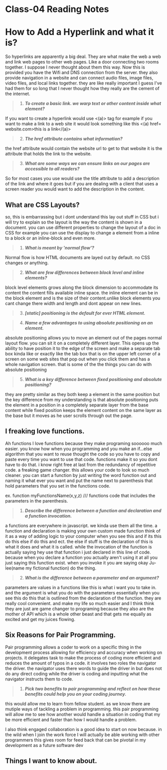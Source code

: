 # Class-04 Reading Notes

# How to Add a Hyperlink and what it is?

So hyperlinks are apparently a big deal. They are what make the web a web and link web pages to other web pages. Like a door connecting two rooms together. I suppose I never thought about them this way. Now this is provided you have the Wifi and DNS connection from the server. they also provide navigation in a website and can connect audio files, image files, video files, and local links together. they are like really important I guess I've had them for so long that I never thought how they really are the cement of the internet.  


>1. ***To create a basic link. we warp text or other content inside what element?***

If you want to create a hyperlink  would use <(a)> tag for example if you want to make a link to a web site it would look something like this <(a) href= website.com>this is a link</(a)>

>2. ***The href attribute contains what information?***

the href attribute would contain the website url to get to that website it is the attribute that holds the link to the website.

>3. ***What are some ways we can ensure links on our pages are accessible to all readers?***

So for most cases you use would use the title attribute to add a description of the link and where it goes but if you are dealing with a client that uses a screen reader you would want to add the description in the content. 

## What are CSS Layouts?

so, this is embarrassing but i dont understand this lay out stuff in CSS but i will try to explain so the layout is the way the content is shown in a document. you can use different properties to change the layout of a doc in CSS for example you can use the display to change a element from a inline to a block or an inline-block and even more. 

>1. ***What is meant by 'normal flow'?*** 

Normal flow is how HTML documents are layed out by default. no CSS changes or anything. 


>2. ***What are few differences between block level and inline elements?***

block level elements grows along the 
block dimension to accommodate its 
content the content fills available 
inline space. the inline element can 
be in the block element and is the 
size of their content.unlike block 
elements you cant change there width 
and length and dont appear on new lines.

>3. ***[static] positioning is the default for ever HTML element.***


>4. ***Name a few advantages to using absolute positioning on an element.***

absolute positioning allows you to move an element out of the pages normal layout flow. you can sit it on a completely different layer. This opens up the ability to have position it to the edge of the screen and make a separate tab box kinda like or exactly like the tab box that is on the upper left corner of a screen on some web sites that pop out when you click them and has a whole navigation screen. that is some of the the things you can do with absolute positioning 

>5. ***What is a key difference between fixed positioning and absolute positioning?***

they are pretty similar as they both keep a element in the same position but the key difference from my understanding is that absolute positioning puts the element in a position in a completely separate layer from the base content while fixed position keeps the element content on the same layer as the base but it moves as he user scrolls through out the page.


## I freaking love functions. 

Ah functions I love functions because they make programing soooooo much easier. you know how when you programming and you make an if...else algorithm that you want to reuse thought the code so you have to copy and paste every time you want to use that code. functions make it so you dont have to do that. i know right free at last from the redundancy of repetitive code. a freaking game changer. this allows your code to look so much cleaner. you can start a function by just writing the word function out and naming it what ever you want and put the name next to parenthesis that hold parameters that you set in the functions code. 

ex.
function myFunctionsName(x,y,z)
/// functions code that includes the parameters in the parenthesis.


>1. ***Describe the difference between a function and declaration and a function invocation.***

a functions are everywhere in javascript. we kinda use them all the time. a function and declaration is making your own custom made function think of it as a way of adding logic to your computer when you see this and if its this do this else if do this and ect. the else if stuff is the declaration of this is what it does and what it is called. while the invocation of the function is actually saying hey use that function i just declared in this line of code. because when you declare a function you actually aren't using it at all you just saying this function exist. when you invoke it you are saying okay Ju-lee(name my fictional function) do the thing. 

>2. ***What is the difference between a parameter and an argument?***

parameters are values in a functions like this is what i want you to take in. and the argument is what you do with the parameters essentially when you see this do this that is outlined from the declaration of the function. they are really cool convenient. and make my life so much easier and I think think they are just are game changer to programing because they also are the mother of API which is a whole other beast and that gets me equally as excited and get my juices flowing. 


## Six Reasons for Pair Programming.

Pair programming allows a coder to work on a specific thing in the development process allowing for efficiency and accuracy when working on projects. it delegates task to make the process of coding more efficient and reduces the amount of typos in a code. it involves two roles the navigator the driver. the navigator uses there words to guide the driver in but does not do any direct coding while the driver is coding and inputting what the navigator instructs them to code.


>1. ***Pick two benefits to pair programming and reflect on how these benefits could help you on your coding journey.***

this would allow me to learn from fellow student. as we know there are mutiple ways of tackling a problem in programming. this pair programming will allow me to see how another would handle a situation in coding that my be more efficient and faster than how I would handle a problem. 

 I also think engaged collaboration is a good idea to start on now because. in the wild when I join the work force I will actually be able working with other programmers this gives room for feed back that can be pivotal in my development as a future software dev

## Things I want to know about.